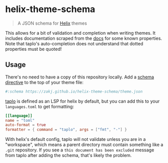 # helix-theme-schema
> A JSON schema for [Helix][] themes

This allows for a bit of validation and completion when writing themes.
It includes documentation scraped from the [docs][] for some known properties.
Note that taplo's auto-completion does not understand that dotted properties must be quoted!

## Usage

There's no need to have a copy of this repository locally.
Add a [schema directive][] to the top of your theme file:

```toml
#:schema https://zakj.github.io/helix-theme-schema/theme.json
```

[taplo][] is defined as an LSP for helix by default, but you can add this to your `languages.toml` to get formatting:

```toml
[[language]]
name = "toml"
auto-format = true
formatter = { command = "taplo", args = ["fmt", "-"] }
```

With helix's default config, taplo will not validate unless you are in a "workspace", which means a parent directory must contain something like a `.git` repository.
If you see a `this document has been excluded` message from taplo after adding the schema, that's likely the problem.

[helix]: https://helix-editor.com/
[docs]: https://docs.helix-editor.com/themes.html
[schema directive]: https://taplo.tamasfe.dev/configuration/directives.html#the-schema-directive
[taplo]: https://taplo.tamasfe.dev/

